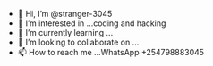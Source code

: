 - 👋 Hi, I’m @stranger-3045
- 👀 I’m interested in ...coding and hacking 
- 🌱 I’m currently learning ...
- 💞️ I’m looking to collaborate on ...
- 📫 How to reach me ...WhatsApp +254798883045

<!---
stranger-3045/stranger-3045 is a ✨ special ✨ repository because its `README.md` (this file) appears on your GitHub profile.
You can click the Preview link to take a look at your changes.
--->
